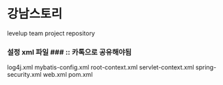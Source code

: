 # 강남스토리
levelup team project repository

### 설정 xml 파일 ### :: 카톡으로 공유해야됨
log4j.xml
mybatis-config.xml
root-context.xml
servlet-context.xml
spring-security.xml
web.xml
pom.xml
